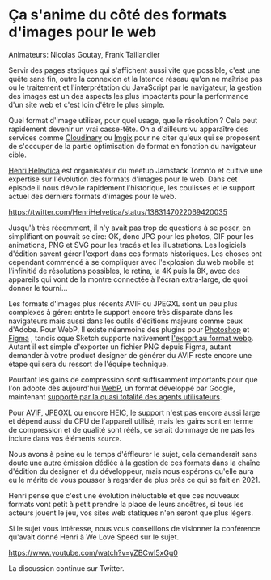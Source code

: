 # Ça s'anime du côté des formats d'images pour le web

Animateurs: NIcolas Goutay, Frank Taillandier

Servir des pages statiques qui s'affichent aussi vite que possible, c'est une quête sans fin, outre la connexion et la latence réseau qu'on ne maîtrise pas ou le traitement et l'interprétation du JavaScript par le navigateur, la gestion des images est un des aspects les plus impactants pour la performance d'un site web et c'est loin d'être le plus simple. 

Quel format d'image utiliser, pour quel usage, quelle résolution ? Cela peut rapidement devenir un vrai casse-tête. On a d'ailleurs vu apparaître des services comme [Cloudinary](https://cloudinary.com) ou [Imgix](https://www.imgix.com) pour ne citer qu'eux qui se proposent de s'occuper de la partie optimisation de format en fonction du navigateur cible.

[Henri Helevtica](https://twitter.com/HenriHelvetica) est organisateur du meetup Jamstack Toronto et cultive une expertise sur l'évolution des formats d'images pour le web. Dans cet épisode il nous dévoile rapidement l'historique, les coulisses et le support actuel des derniers formats d'images pour le web.

https://twitter.com/HenriHelvetica/status/1383147022069420035

Jusqu'à très récemment, il n'y avait pas trop de questions à se poser, en simplifiant on pouvait se dire: OK, donc JPG pour les photos, GIF pour les animations, PNG et SVG pour les tracés et les illustrations.  Les logiciels d'édition savent gérer l'export dans ces formats historiques. Les choses ont cependant commencé à se compliquer avec l'explosion du web mobile et l'infinitié de résolutions possibles, le retina, la 4K puis la 8K, avec des appareils qui vont de la montre connectée à l'écran extra-large, de quoi donner le tourni...

Les formats d'images plus récents AVIF ou JPEGXL sont un peu plus complexes à gérer: entrte le support encore très disparate dans les navigateurs mais aussi dans les outils d'éditions majeurs comme ceux d'Adobe.  Pour WebP, Il existe néanmoins des plugins pour [Photoshop](https://github.com/webmproject/WebPShop) et  [Figma](https://forum.figma.com/t/webp-support/2206) , tandis cque Sketch supporte nativement [l'export au format webp](https://www.sketch.com/docs/exporting/).  Autant il est simple d'exporter un fichier PNG depuis Figma, autant demander à votre product designer de générer du AVIF reste encore une étape qui sera du ressort de l'équipe technique.

Pourtant les gains de compression sont suffisamment importants pour que l'on adopte dès aujourd'hui [WebP](https://developers.google.com/speed/webp/), un format développé par Google, maintenant [supporté par la quasi totalité des agents utilisateurs](https://caniuse.com/webp).

Pour [AVIF](https://jakearchibald.com/2020/avif-has-landed/), [JPEGXL](https://cloudinary.com/blog/how_jpeg_xl_compares_to_other_image_codecs) ou encore HEIC, le support n'est pas encore aussi large et dépend aussi du CPU de l'appareil utilisé, mais les gains sont en terme de compression et de qualité sont rééls, ce serait dommage de ne pas les inclure dans vos éléments `source`.

Nous avons à peine eu le temps d'éffleurer le sujet, cela demanderait sans doute une autre émission dédiée à la gestion de ces formats dans la chaîne d'édition du designer et du développeur, mais nous espérons qu'elle aura eu le mérite de vous pousser à regarder de plus près ce qui se fait en 2021. 

Henri pense que c'est une évolution inéluctable et que ces nouveaux formats vont petit à petit prendre la place de leurs ancêtres, si tous les acteurs jouent le jeu, vos sites web statiques n'en seront que plus légers.

Si le sujet vous intéresse, nous vous conseillons de visionner la conférence qu'avait donné Henri à We Love Speed sur le sujet.

https://www.youtube.com/watch?v=yZBCwI5xGg0

La discussion continue sur Twitter.

